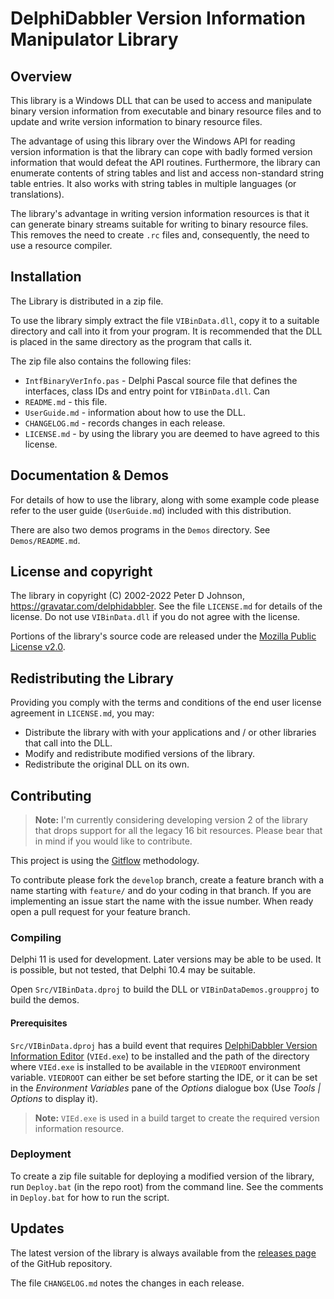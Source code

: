 # DelphiDabbler Version Information Manipulator Library

## Overview

This library is a Windows DLL that can be used to access and manipulate binary version information from executable and binary resource files and to update and write version information to binary resource files.

The advantage of using this library over the Windows API for reading version information is that the library can cope with badly formed version information that would defeat the API routines. Furthermore, the library can enumerate contents of string tables and list and access non-standard string table entries. It also works with string tables in multiple languages (or translations).

The library's advantage in writing version information resources is that it can generate binary streams suitable for writing to binary resource files. This removes the need to create `.rc` files and, consequently, the need to use a resource compiler.

## Installation

The Library is distributed in a zip file.

To use the library simply extract the file `VIBinData.dll`, copy it to a suitable directory and call into it from your program. It is recommended that the DLL is placed in the same directory as the program that calls it.

The zip file also contains the following files:

* `IntfBinaryVerInfo.pas` - Delphi Pascal source file that defines the interfaces, class IDs and entry point for `VIBinData.dll`. Can
* `README.md` - this file.
* `UserGuide.md` - information about how to use the DLL.
* `CHANGELOG.md` - records changes in each release.
* `LICENSE.md` - by using the library you are deemed to have agreed to this license.

## Documentation & Demos

For details of how to use the library, along with some example code please refer to the user guide (`UserGuide.md`) included with this distribution.

There are also two demos programs in the `Demos` directory. See `Demos/README.md`.

## License and copyright

The library in copyright (C) 2002-2022 Peter D Johnson, <https://gravatar.com/delphidabbler>. See the file `LICENSE.md` for details of the license. Do not use `VIBinData.dll` if you do not agree with the license.

Portions of the library's source code are released under the [Mozilla Public License v2.0](https://mozilla.org/MPL/2.0/).

## Redistributing the Library

Providing you comply with the terms and conditions of the end user license agreement in `LICENSE.md`, you may:

* Distribute the library with with your applications and / or other libraries that call into the DLL.
* Modify and redistribute modified versions of the library.
* Redistribute the original DLL on its own.

## Contributing

> **Note:** I'm currently considering developing version 2 of the library that drops support for all the legacy 16 bit resources. Please bear that in mind if you would like to contribute.

This project is using the [Gitflow](https://nvie.com/posts/a-successful-git-branching-model/) methodology.

To contribute please fork the `develop` branch, create a feature branch with a name starting with `feature/` and do your coding in that branch. If you are implementing an issue start the name with the issue number. When ready open a pull request for your feature branch.

### Compiling

Delphi 11 is used for development. Later versions may be able to be used. It is possible, but not tested, that Delphi 10.4 may be suitable.

Open `Src/VIBinData.dproj` to build the DLL or `VIBinDataDemos.groupproj` to build the demos.

#### Prerequisites

`Src/VIBinData.dproj` has a build event that requires [DelphiDabbler Version Information Editor](https://delphidabbler.com/software/vied) (`VIEd.exe`) to be installed and the path of the directory where `VIEd.exe` is installed to be available in the `VIEDROOT` environment variable. `VIEDROOT` can either be set before starting the IDE, or it can be set in the _Environment Variables_ pane of the _Options_ dialogue box (Use _Tools | Options_ to display it).

> **Note:** `VIEd.exe` is used in a build target to create the required version information resource.

### Deployment

To create a zip file suitable for deploying a modified version of the library, run `Deploy.bat` (in the repo root) from the command line. See the comments in `Deploy.bat` for how to run the script.

## Updates

The latest version of the library is always available from the [releases page](https://github.com/delphidabbler/vilib/releases) of the GitHub repository.

The file `CHANGELOG.md` notes the changes in each release.
